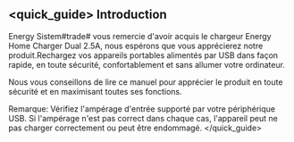 ## <quick_guide> Introduction

Energy Sistem#trade# vous remercie d'avoir  acquis le chargeur Energy Home Charger Dual 2.5A, nous espérons que vous apprécierez notre produit.Rechargez vos appareils portables alimentés par USB dans façon rapide, en toute sécurité, confortablement et sans allumer votre ordinateur.

Nous vous conseillons de lire ce manuel pour apprécier le produit en toute sécurité et en maximisant toutes ses fonctions.

Remarque: Vérifiez l'ampérage d'entrée supporté par votre périphérique USB. Si l'ampérage n'est pas correct dans chaque cas, l'appareil peut ne pas charger correctement ou peut être endommagé.
</quick_guide>

